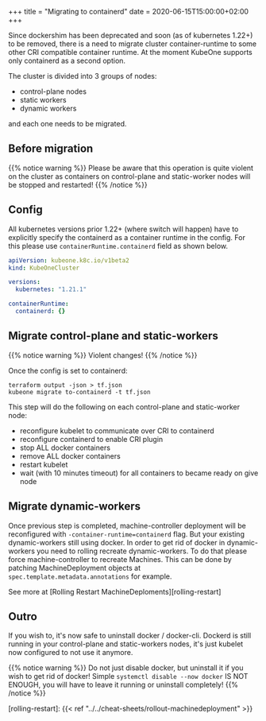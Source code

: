 +++
title = "Migrating to containerd"
date = 2020-06-15T15:00:00+02:00
+++

Since dockershim has been deprecated and soon (as of kubernetes 1.22+) to be
removed, there is a need to migrate cluster container-runtime to some other CRI
compatible container runtime. At the moment KubeOne supports only containerd as
a second option.

The cluster is divided into 3 groups of nodes:

* control-plane nodes
* static workers
* dynamic workers

and each one needs to be migrated.

## Before migration
{{% notice warning %}}
Please be aware that this operation is quite violent on the cluster as
containers on control-plane and static-worker nodes will be stopped and
restarted!
{{% /notice %}}

## Config

All kubernetes versions prior 1.22+ (where switch will happen) have to
explicitly specify the containerd as a container runtime in the config.
For this please use `containerRuntime.containerd` field as shown below.

```yaml
apiVersion: kubeone.k8c.io/v1beta2
kind: KubeOneCluster

versions:
  kubernetes: "1.21.1"

containerRuntime:
  containerd: {}
```

## Migrate control-plane and static-workers

{{% notice warning %}}
Violent changes!
{{% /notice %}}

Once the config is set to containerd:

```shell
terraform output -json > tf.json
kubeone migrate to-containerd -t tf.json
```

This step will do the following on each control-plane and static-worker node:

* reconfigure kubelet to communicate over CRI to containerd
* reconfigure containerd to enable CRI plugin
* stop ALL docker containers
* remove ALL docker containers
* restart kubelet
* wait (with 10 minutes timeout) for all containers to became ready on give node

## Migrate dynamic-workers

Once previous step is completed, machine-controller deployment will be
reconfigured with `-container-runtime=containerd` flag. But your existing
dynamic-workers still using docker. In order to get rid of docker in
dynamic-workers you need to rolling recreate dynamic-workers. To do that please
force machine-controller to recreate Machines. This can be done by patching
MachineDeployment objects at `spec.template.metadata.annotations` for example.

See more at [Rolling Restart MachineDeploments][rolling-restart]

## Outro

If you wish to, it's now safe to uninstall docker / docker-cli. Dockerd is still
running in your control-plane and static-workers nodes, it's just kubelet now
configured to not use it anymore.

{{% notice warning %}}
Do not just disable docker, but uninstall it if you wish to get rid of docker!
Simple `systemctl disable --now docker` IS NOT ENOUGH, you will have to leave
it running or uninstall completely!
{{% /notice %}}

[rolling-restart]: {{< ref "../../cheat-sheets/rollout-machinedeployment" >}}
